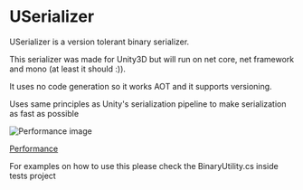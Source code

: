 # USerializer
USerializer is a version tolerant binary serializer.

This serializer was made for Unity3D but will run on net core, net framework and mono (at least it should :)).

It uses no code generation so it works AOT and it supports versioning.

Uses same principles as Unity's serialization pipeline to make serialization as fast as possible


![Performance image](../gh-pages/output.png)

[Performance](../gh-pages/performance.md)

For examples on how to use this please check the BinaryUtility.cs inside tests project
